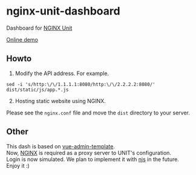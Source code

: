 # nginx-unit-dashboard
Dashboard for [NGINX Unit](https://unit.nginx.org/)

[Online demo](http://120.24.208.31:9528/)

## Howto
1. Modify the API address. For example.
```
sed -i 's/http:\/\/1.1.1.1:8080/http:\/\/2.2.2.2:8080/' dist/static/js/app.*.js
```
2. Hosting static website using NGINX.

Please see the `nginx.conf` file and move the `dist` directory to your server.

## Other
This dash is based on [vue-admin-template](https://github.com/PanJiaChen/vue-admin-template).  
Now, [NGINX](http://nginx.org/) is required as a proxy server to UNIT's configuration.  
Login is now simulated. We plan to implement it with [njs](https://nginx.org/en/docs/njs/) in the future.  
Enjoy it :)
